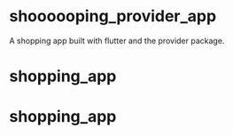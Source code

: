 # shoooooping_provider_app

A shopping app built with flutter and the provider package.

# shopping_app
# shopping_app
